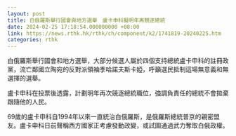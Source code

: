 ```yaml
---
layout: post
title: 白俄羅斯舉行國會與地方選舉　盧卡申科擬明年再競逐總統
date: 2024-02-25 17:18:54.000000000 +08:00
link: https://news.rthk.hk/rthk/ch/component/k2/1741819-20240225.htm
categories: rthk
---
```


白俄羅斯舉行國會和地方選舉，大部分候選人屬於四個支持總統盧卡申科的註冊政黨，流亡鄰國立陶宛的反對派領袖季哈諾夫斯卡婭，呼籲選民抵制這場無意義和無選擇的選舉。

盧卡申科在投票後透露，計劃明年再次競逐總統職位，強調負責任的總統不會拋棄跟隨他的人民。

69歲的盧卡申科自1994年以來一直統治白俄羅斯，是俄羅斯總統普京的親密盟友。盧卡申科日前聲稱西方國家正考慮發動政變，或試圖通過武力奪取白俄政權。
